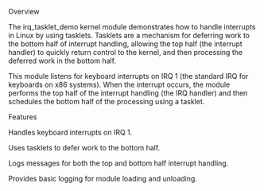 Overview

The irq_tasklet_demo kernel module demonstrates how to handle interrupts in Linux by using tasklets. Tasklets are a mechanism for deferring work to the bottom half of interrupt handling, allowing the top half (the interrupt handler) to quickly return control to the kernel, and then processing the deferred work in the bottom half.

This module listens for keyboard interrupts on IRQ 1 (the standard IRQ for keyboards on x86 systems). When the interrupt occurs, the module performs the top half of the interrupt handling (the IRQ handler) and then schedules the bottom half of the processing using a tasklet.

Features

Handles keyboard interrupts on IRQ 1.

Uses tasklets to defer work to the bottom half.

Logs messages for both the top and bottom half interrupt handling.

Provides basic logging for module loading and unloading.
